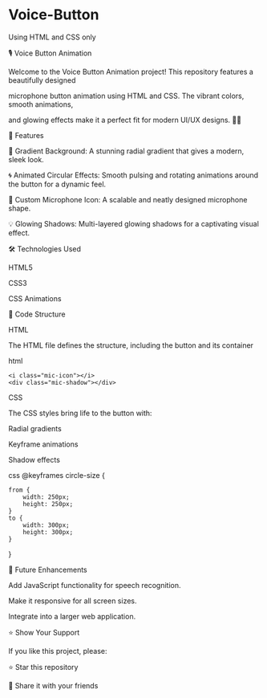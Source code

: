 # Voice-Button
Using HTML and CSS only 


🎙️ Voice Button Animation

Welcome to the Voice Button Animation project! This repository features a beautifully designed

microphone button animation using HTML and CSS. The vibrant colors, smooth animations, 

and glowing effects make it a perfect fit for modern UI/UX designs. 🚀✨

🎯 Features

🎨 Gradient Background: A stunning radial gradient that gives a modern, sleek look.

🌀 Animated Circular Effects: Smooth pulsing and rotating animations around the button for a dynamic feel.

🎤 Custom Microphone Icon: A scalable and neatly designed microphone shape.

💡 Glowing Shadows: Multi-layered glowing shadows for a captivating visual effect.


🛠️ Technologies Used

HTML5

CSS3

CSS Animations


🧩 Code Structure

HTML

The HTML file defines the structure, including the button and its container

html
<div class="mic">
  
    <i class="mic-icon"></i>
    <div class="mic-shadow"></div>
</div>


CSS

The CSS styles bring life to the button with:

Radial gradients

Keyframe animations

Shadow effects

css
@keyframes circle-size {

    from {
        width: 250px;
        height: 250px;
    }
    to {
        width: 300px;
        height: 300px;
    }
}


🚀 Future Enhancements

Add JavaScript functionality for speech recognition.

Make it responsive for all screen sizes.

Integrate into a larger web application.


⭐ Show Your Support

If you like this project, please:

⭐ Star this repository

🤝 Share it with your friends





